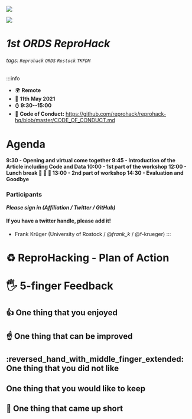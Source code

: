 ![](https://github.com/reprohack/reprohack-hq/blob/master/assets/reprohack-banner.png?raw=true)

![](https://github.com/ORDS-Rostock/1st-ords-reprohack/blob/main/reprohack-rostock.png?raw=true)

_1st ORDS ReproHack_
=== 

###### tags: `Reprohack` `ORDS` `Rostock` `TKFDM` 

:::info
- :earth_africa: **Remote**
- :calendar: **11th May 2021**
- :watch: **9:30--15:00** 
- :purple_heart: **Code of Conduct:** https://github.com/reprohack/reprohack-hq/blob/master/CODE_OF_CONDUCT.md

# Agenda

**9:30 - Opening and virtual come together
9:45 - Introduction of the Article including Code and Data
10:00 - 1st part of the workshop
12:00 - Lunch break :pizza: :stew: :strawberry:
13:00 - 2nd part of workshop
14:30 - Evaluation and Goodbye**

### **Participants**
***Please sign in (Affiliation / Twitter / GitHub)***
#### If you have a twitter handle, please add it!
* Frank Krüger (University of Rostock / @_frank_k_ / @f-krueger)
:::

# :recycle: ReproHacking - Plan of Action




# :raised_hand_with_fingers_splayed:  5-finger Feedback

## :thumbsup: One thing that you enjoyed
## :point_up: One thing that can be improved
## :reversed_hand_with_middle_finger_extended: One thing that you did not like
##   One thing that you would like to keep
## :call_me_hand: One thing that came up short